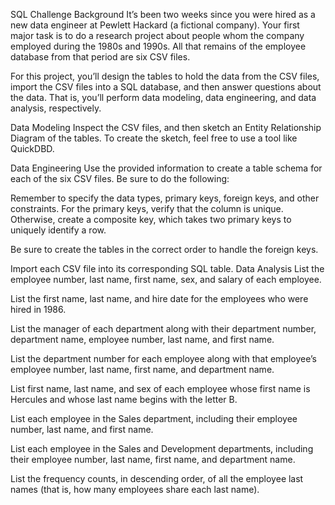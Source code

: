 SQL Challenge
Background
It’s been two weeks since you were hired as a new data engineer at Pewlett Hackard (a fictional company). Your first major task is to do a research project about people whom the company employed during the 1980s and 1990s. All that remains of the employee database from that period are six CSV files.

For this project, you’ll design the tables to hold the data from the CSV files, import the CSV files into a SQL database, and then answer questions about the data. That is, you’ll perform data modeling, data engineering, and data analysis, respectively.

Data Modeling
Inspect the CSV files, and then sketch an Entity Relationship Diagram of the tables. To create the sketch, feel free to use a tool like QuickDBD.

Data Engineering
Use the provided information to create a table schema for each of the six CSV files. Be sure to do the following:

Remember to specify the data types, primary keys, foreign keys, and other constraints.
For the primary keys, verify that the column is unique. Otherwise, create a composite key, which takes two primary keys to uniquely identify a row.

Be sure to create the tables in the correct order to handle the foreign keys.

Import each CSV file into its corresponding SQL table.
Data Analysis
List the employee number, last name, first name, sex, and salary of each employee.

List the first name, last name, and hire date for the employees who were hired in 1986.

List the manager of each department along with their department number, department name, employee number, last name, and first name.

List the department number for each employee along with that employee’s employee number, last name, first name, and department name.

List first name, last name, and sex of each employee whose first name is Hercules and whose last name begins with the letter B.

List each employee in the Sales department, including their employee number, last name, and first name.

List each employee in the Sales and Development departments, including their employee number, last name, first name, and department name.

List the frequency counts, in descending order, of all the employee last names (that is, how many employees share each last name).